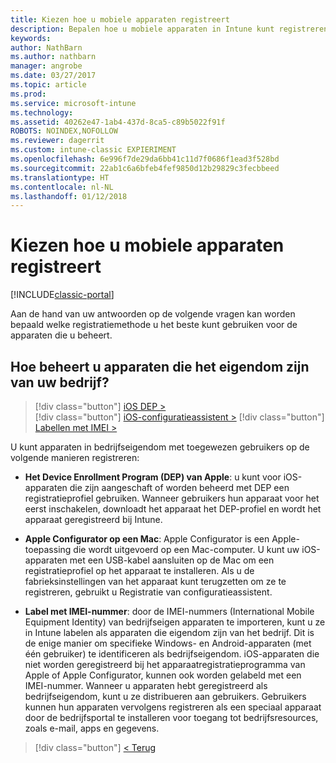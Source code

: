```yaml
---
title: Kiezen hoe u mobiele apparaten registreert
description: Bepalen hoe u mobiele apparaten in Intune kunt registreren door enkele eenvoudige vragen te beantwoorden
keywords: 
author: NathBarn
ms.author: nathbarn
manager: angrobe
ms.date: 03/27/2017
ms.topic: article
ms.prod: 
ms.service: microsoft-intune
ms.technology: 
ms.assetid: 40262e47-1ab4-437d-8ca5-c89b5022f91f
ROBOTS: NOINDEX,NOFOLLOW
ms.reviewer: dagerrit
ms.custom: intune-classic EXPIERIMENT
ms.openlocfilehash: 6e996f7de29da6bb41c11d7f0686f1ead3f528bd
ms.sourcegitcommit: 22ab1c6a6bfeb4fef9850d12b29829c3fecbbeed
ms.translationtype: HT
ms.contentlocale: nl-NL
ms.lasthandoff: 01/12/2018
---
```

# <a name="choose-how-to-enroll-mobile-devices"></a>Kiezen hoe u mobiele apparaten registreert

[!INCLUDE[classic-portal](../includes/classic-portal.md)]

Aan de hand van uw antwoorden op de volgende vragen kan worden bepaald welke registratiemethode u het beste kunt gebruiken voor de apparaten die u beheert.

## <a name="how-will-you-manage-dedicated-corporate-owned-devices"></a>**Hoe beheert u apparaten die het eigendom zijn van uw bedrijf?**

  > [!div class="button"]
[iOS DEP >](/intune-classic/deploy-use/ios-device-enrollment-program-in-microsoft-intune)  
> [!div class="button"]
[iOS-configuratieassistent >](/intune-classic/deploy-use/ios-setup-assistant-enrollment-in-microsoft-intune)
> [!div class="button"]
[Labellen met IMEI >](/intune-classic/deploy-use/specify-corporate-owned-devices-with-international-mobile-equipment-identity-imei-numbers)

  U kunt apparaten in bedrijfseigendom met toegewezen gebruikers op de volgende manieren registreren:

  - **Het Device Enrollment Program (DEP) van Apple**: u kunt voor iOS-apparaten die zijn aangeschaft of worden beheerd met DEP een registratieprofiel gebruiken. Wanneer gebruikers hun apparaat voor het eerst inschakelen, downloadt het apparaat het DEP-profiel en wordt het apparaat geregistreerd bij Intune.

  - **Apple Configurator op een Mac**: Apple Configurator is een Apple-toepassing die wordt uitgevoerd op een Mac-computer. U kunt uw iOS-apparaten met een USB-kabel aansluiten op de Mac om een registratieprofiel op het apparaat te installeren. Als u de fabrieksinstellingen van het apparaat kunt terugzetten om ze te registreren, gebruikt u Registratie van configuratieassistent.

  - **Label met IMEI-nummer**: door de IMEI-nummers (International Mobile Equipment Identity) van bedrijfseigen apparaten te importeren, kunt u ze in Intune labelen als apparaten die eigendom zijn van het bedrijf. Dit is de enige manier om specifieke Windows- en Android-apparaten (met één gebruiker) te identificeren als bedrijfseigendom. iOS-apparaten die niet worden geregistreerd bij het apparaatregistratieprogramma van Apple of Apple Configurator, kunnen ook worden gelabeld met een IMEI-nummer. Wanneer u apparaten hebt geregistreerd als bedrijfseigendom, kunt u ze distribueren aan gebruikers. Gebruikers kunnen hun apparaten vervolgens registreren als een speciaal apparaat door de bedrijfsportal te installeren voor toegang tot bedrijfsresources, zoals e-mail, apps en gegevens.

> [!div class="button"]
[< Terug](choose-how-to-enroll-devices3.md)
